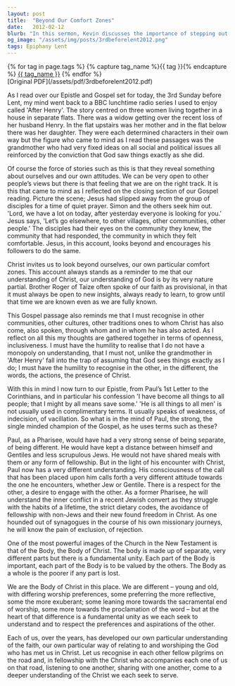 ```yaml
---
layout: post
title:  "Beyond Our Comfort Zones"
date:   2012-02-12
blurb: "In this sermon, Kevin discusses the importance of stepping out of our comfort zones and recognizing that our understanding of God is always partial. He emphasizes the need for openness, inclusiveness, and humility in our faith journey. He also explores the concept of the Church as the Body of Christ, where every part is valued and contributes to the whole."
og_image: "/assets/img/posts/3rdbeforelent2012.png"
tags: Epiphany Lent
---    
```

<div class="tag-pills">
  {% for tag in page.tags %}
    {% capture tag_name %}{{ tag }}{% endcapture %}
    <a href="{{ site.baseurl }}/tag/{{ tag_name }}" class="tag-pill">{{ tag_name }}</a>
  {% endfor %}
</div>
[Original PDF](/assets/pdf/3rdbeforelent2012.pdf)

As I read over our Epistle and Gospel set for today, the 3rd Sunday before Lent, my mind went back to a BBC lunchtime radio series I used to enjoy called 'After Henry'. The story centred on three women living together in a house in separate flats. There was a widow getting over the recent loss of her husband Henry. In the flat upstairs was her mother and in the flat below there was her daughter. They were each determined characters in their own way but the figure who came to mind as I read these passages was the grandmother who had very fixed ideas on all social and political issues all reinforced by the conviction that God saw things exactly as she did.

Of course the force of stories such as this is that they reveal something about ourselves and our own attitudes. We can be very open to other people’s views but there is that feeling that we are on the right track. It is this that came to mind as I reflected on the closing section of our Gospel reading. Picture the scene; Jesus had slipped away from the group of disciples for a time of quiet prayer. Simon and the others seek him out. 'Lord, we have a lot on today, after yesterday everyone is looking for you.' Jesus says, 'Let’s go elsewhere, to other villages, other communities, other people.' The disciples had their eyes on the community they knew, the community that had responded, the community in which they felt comfortable. Jesus, in this account, looks beyond and encourages his followers to do the same.

Christ invites us to look beyond ourselves, our own particular comfort zones. This account always stands as a reminder to me that our understanding of Christ, our understanding of God is by its very nature partial. Brother Roger of Taize often spoke of our faith as provisional, in that it must always be open to new insights, always ready to learn, to grow until that time we are known even as we are fully known.

This Gospel passage also reminds me that I must recognise in other communities, other cultures, other traditions ones to whom Christ has also come, also spoken, through whom and in whom he has also acted. As I reflect on all this my thoughts are gathered together in terms of openness, inclusiveness. I must have the humility to realise that I do not have a monopoly on understanding, that I must not, unlike the grandmother in 'After Henry' fall into the trap of assuming that God sees things exactly as I do; I must have the humility to recognise in the other, in the different, the words, the actions, the presence of Christ.

With this in mind I now turn to our Epistle, from Paul’s 1st Letter to the Corinthians, and in particular his confession 'I have become all things to all people; that I might by all means save some.' 'He is all things to all men' is not usually used in complimentary terms. It usually speaks of weakness, of indecision, of vacillation. So what is in the mind of Paul, the strong, the single minded champion of the Gospel, as he uses terms such as these?

Paul, as a Pharisee, would have had a very strong sense of being separate, of being different. He would have kept a distance between himself and Gentiles and less scrupulous Jews. He would not have shared meals with them or any form of fellowship. But in the light of his encounter with Christ, Paul now has a very different understanding. His consciousness of the call that has been placed upon him calls forth a very different attitude towards the one he encounters, whether Jew or Gentile. There is a respect for the other, a desire to engage with the other. As a former Pharisee, he will understand the inner conflict in a recent Jewish convert as they struggle with the habits of a lifetime, the strict dietary codes, the avoidance of fellowship with non-Jews and their new found freedom in Christ. As one hounded out of synagogues in the course of his own missionary journeys, he will know the pain of exclusion, of rejection.

One of the most powerful images of the Church in the New Testament is that of the Body, the Body of Christ. The body is made up of separate, very different parts but there is a fundamental unity. Each part of the Body is important, each part of the Body is to be valued by the others. The Body as a whole is the poorer if any part is lost.

We are the Body of Christ in this place. We are different – young and old, with differing worship preferences, some preferring the more reflective, some the more exuberant; some leaning more towards the sacramental end of worship, some more towards the proclamation of the word – but at the heart of that difference is a fundamental unity as we each seek to understand and to respect the preferences and aspirations of the other.

Each of us, over the years, has developed our own particular understanding of the faith, our own particular way of relating to and worshiping the God who has met us in Christ. Let us recognise in each other fellow pilgrims on the road and, in fellowship with the Christ who accompanies each one of us on that road, listening to one another, sharing with one another, come to a deeper understanding of the Christ we each seek to serve.
